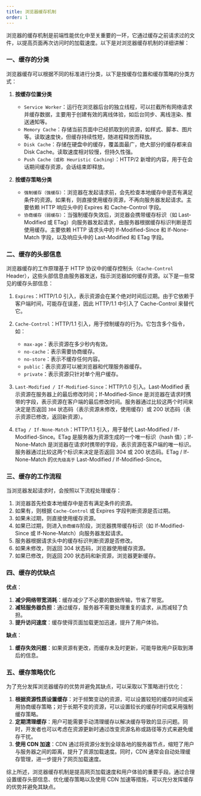 ```yaml
---
title: 浏览器缓存机制
order: 1
---
```


浏览器的缓存机制是前端性能优化中至关重要的一环，它通过缓存之前请求过的文件，以提高页面再次访问时的加载速度。以下是对浏览器缓存机制的详细讲解：

### 一、缓存的分类

浏览器缓存可以根据不同的标准进行分类，以下是按缓存位置和缓存策略的分类方式：

1. **按缓存位置分类**

   - `Service Worker`：运行在浏览器后台的独立线程，可以拦截所有网络请求并缓存数据，主要用于创建有效的离线体验，如后台同步、离线渲染、推送通知等。
   - `Memory Cache`：存储当前页面中已经抓取到的资源，如样式、脚本、图片等。读取速度快，但缓存持续性短，随进程释放而释放。
   - `Disk Cache`：存储在硬盘中的缓存，覆盖面最广，绝大部分的缓存都来自 Disk Cache。读取速度相对较慢，但持久性强。
   - `Push Cache（或称 Heuristic Caching）`：HTTP/2 新增的内容，用于在会话期间缓存资源，会话结束即释放。

2. **按缓存策略分类**

   - `强制缓存（强缓存）`：浏览器在发起请求前，会先检查本地缓存中是否有满足条件的资源。如果有，则直接使用缓存资源，不再向服务器发起请求。主要依赖 HTTP 响应头中的 Expires 和 Cache-Control 字段。
   - `协商缓存（弱缓存）`：当强制缓存失效后，浏览器会携带缓存标识（如 Last-Modified 或 ETag）向服务器发起请求，由服务器根据缓存标识判断是否使用缓存。主要依赖 HTTP 请求头中的 If-Modified-Since 和 If-None-Match 字段，以及响应头中的 Last-Modified 和 ETag 字段。

### 二、缓存的头部信息

浏览器缓存的工作原理基于 HTTP 协议中的缓存控制头（`Cache-Control` Header），这些头部信息由服务器发送，指示浏览器如何缓存资源。以下是一些常见的缓存头部信息：

1. `Expires`：HTTP/1.0 引入，表示资源会在某个绝对时间后过期。由于它依赖于客户端时间，可能存在误差，因此 HTTP/1.1 中引入了 Cache-Control 来替代它。
2. `Cache-Control`：HTTP/1.1 引入，用于控制缓存的行为。它包含多个指令，如：

   - `max-age`：表示资源在多少秒内有效。
   - `no-cache`：表示需要协商缓存。
   - `no-store`：表示不缓存任何内容。
   - `public`：表示资源可以被浏览器和代理服务器缓存。
   - `private`：表示资源只针对单个用户缓存。

3. `Last-Modified / If-Modified-Since`：HTTP/1.0 引入。Last-Modified 表示资源在服务器上的最后修改时间；If-Modified-Since 是浏览器在请求时携带的字段，表示资源在客户端的最后修改时间。服务器通过比较这两个时间来决定是否返回 `304` 状态码（表示资源未修改，使用缓存）或 200 状态码（表示资源已修改，返回新资源）。
4. `ETag / If-None-Match`：HTTP/1.1 引入，用于替代 Last-Modified / If-Modified-Since。ETag 是服务器为资源生成的一个唯一标识（hash 值）；If-None-Match 是浏览器在请求时携带的字段，表示资源在客户端的唯一标识。服务器通过比较这两个标识来决定是否返回 304 或 200 状态码。ETag / If-None-Match 的`优先级高于` Last-Modified / If-Modified-Since。

### 三、缓存的工作流程

当浏览器发起请求时，会按照以下流程处理缓存：

1. 浏览器首先检查本地缓存中是否有满足条件的资源。
2. 如果有，则根据 `Cache-Control` 或 Expires 字段判断资源是否过期。
3. 如果未过期，则直接使用缓存资源。
4. 如果已过期，则进入`协商缓存`阶段，浏览器携带缓存标识（如 If-Modified-Since 或 If-None-Match）向服务器发起请求。
5. 服务器根据请求头中的缓存标识判断资源是否修改。
6. 如果未修改，则返回 304 状态码，浏览器使用缓存资源。
7. 如果已修改，则返回 200 状态码和新资源，浏览器更新缓存。

### 四、缓存的优缺点

**优点**：

1. **减少网络带宽消耗**：缓存减少了不必要的数据传输，节省了带宽。
2. **减轻服务器负担**：通过缓存，服务器不需要处理重复的请求，从而减轻了负担。
3. **提升访问速度**：缓存使得页面加载更加迅速，提升了用户体验。

**缺点**：

1. **缓存失效问题**：如果资源有更改，而缓存未及时更新，可能导致用户获取到滞后的信息。

### 五、缓存策略优化

为了充分发挥浏览器缓存的优势并避免其缺点，可以采取以下策略进行优化：

1. **根据资源性质设置缓存**：对于频繁变动的资源，可以设置较短的缓存时间或采用协商缓存策略；对于长期不变的资源，可以设置较长的缓存时间或采用强制缓存策略。
2. **定期清理缓存**：用户可能需要手动清理缓存以解决缓存导致的显示问题。同时，开发者也可以考虑在资源更新时通过改变资源名称或路径等方式来避免缓存干扰。
3. **使用 CDN 加速**：CDN 通过将资源分发到全球各地的服务器节点，缩短了用户与服务器之间的距离，提升了资源加载速度。同时，CDN 通常会自动处理缓存管理，进一步提升了网页加载速度。

综上所述，浏览器缓存机制是提高网页加载速度和用户体验的重要手段。通过合理设置缓存头部信息、优化缓存策略以及使用 CDN 加速等措施，可以充分发挥缓存的优势并避免其缺点。

